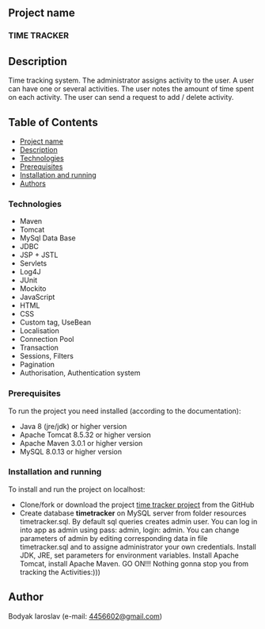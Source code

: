## Project name
### TIME TRACKER

## Description
Time tracking system. The administrator assigns activity to the user. A user can have one or several activities.
 The user notes the amount of time spent on each activity. The user can send a request to add / delete activity.

## Table of Contents
* [Project name](#project-name)
* [Description](#description)
* [Technologies](#technologies)
* [Prerequisites](#prerequisites)
* [Installation and running](#installation-and-running)
* [Authors](#author)

### Technologies
* Maven
* Tomcat
* MySql Data Base
* JDBC
* JSP + JSTL
* Servlets
* Log4J
* JUnit
* Mockito
* JavaScript
* HTML
* CSS
* Custom tag, UseBean
* Localisation
* Connection Pool
* Transaction 
* Sessions, Filters
* Pagination
* Authorisation, Authentication system

### Prerequisites
To run the project you need installed (according to the documentation): 
  * Java 8 (jre/jdk) or higher version 
  * Apache Tomcat 8.5.32 or higher version
  * Apache Maven 3.0.1 or higher version
  * MySQL 8.0.13 or higher version
  
### Installation and running
To install and run the project on localhost:
 * Clone/fork or download the project [time tracker project](https://github.com/Ray-ParkerDEV/Servlet_login_origin) from the GitHub 
 * Create database **timetracker** on MySQL server from folder resources timetracker.sql. By default sql queries creates admin user. You can log in into app as admin using pass: admin, login: admin. You can change parameters of admin by editing corresponding data in file timetracker.sql and to assigne administrator your own credentials.
Install JDK, JRE, set parameters for environment variables. Install Apache Tomcat, install Apache Maven. 
GO ON!!! Nothing gonna stop you from tracking the Activities:)))
## Author
Bodyak Iaroslav (e-mail: [4456602@gmail.com](mailto:4456602@gmail.com))




